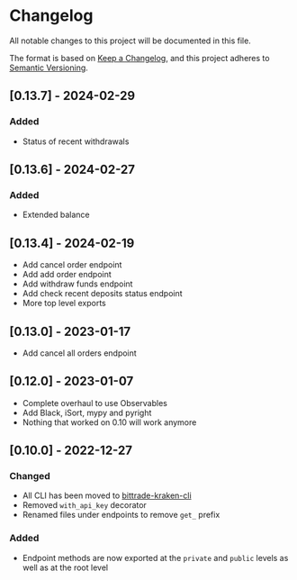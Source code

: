 # Changelog

All notable changes to this project will be documented in this file.

The format is based on [Keep a Changelog](https://keepachangelog.com/en/1.0.0/),
and this project adheres to [Semantic Versioning](https://semver.org/spec/v2.0.0.html).

## [0.13.7] - 2024-02-29

### Added

- Status of recent withdrawals

## [0.13.6] - 2024-02-27

### Added

- Extended balance

## [0.13.4] - 2024-02-19

- Add cancel order endpoint
- Add add order endpoint
- Add withdraw funds endpoint
- Add check recent deposits status endpoint
- More top level exports

## [0.13.0] - 2023-01-17

- Add cancel all orders endpoint

## [0.12.0] - 2023-01-07

- Complete overhaul to use Observables
- Add Black, iSort, mypy and pyright
- Nothing that worked on 0.10 will work anymore

## [0.10.0] - 2022-12-27

### Changed

- All CLI has been moved to [bittrade-kraken-cli](https://github.com/TechSpaceAsia/bittrade-kraken-cli)
- Removed `with_api_key` decorator
- Renamed files under endpoints to remove `get_` prefix

### Added

- Endpoint methods are now exported at the `private` and `public` levels as well as at the root level